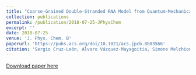 ```yaml
---
title: "Coarse-Grained Double-Stranded RNA Model from Quantum-Mechanical Calculations"
collection: publications
permalink: /publication/2018-07-25-JPhysChem
excerpt: ''
date: 2018-07-25
venue: 'J. Phys. Chem. B'
paperurl: 'https://pubs.acs.org/doi/10.1021/acs.jpcb.8b03566'
citation: 'Sergio Cruz-León, Alvaro Vázquez-Mayagoitia, Simone Melchionna, Nadine Schwierz, and Maria Fyta*. (2010). &quot;Coarse-Grained Double-Stranded RNA Model from Quantum-Mechanical Calculations.&quot; <i>J. Phys. Chem. B</i>. <b>122</b>, 32, 7915-7928'
---
```



[Download paper here](https://pubs.acs.org/doi/10.1021/acs.jpcb.8b03566)

